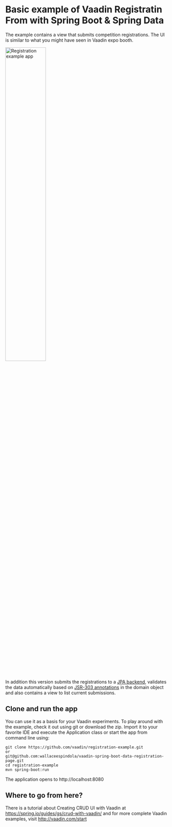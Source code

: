 # Basic example of Vaadin Registratin From with Spring Boot & Spring Data

The example contains a view that submits competition registrations. The UI is similar to what you might have seen in Vaadin expo booth. 

<img src="https://raw.githubusercontent.com/vaadin/registration-example/master/screenshot.png" alt="Registration example app" title="Registration example app" width="50%">

In addition this version submits the registrations to a [JPA backend](https://docs.spring.io/spring-data/jpa/docs/current/reference/html/), validates the data automatically based on [JSR-303 annotations](https://beanvalidation.org/specification/) in the domain object and also contains a view to list current submissions.

## Clone and run the app

You can use it as a basis for your Vaadin experiments. To play around with the example, check it out using git or download the zip. Import it to your favorite IDE and execute the Application class or start the app from command line using: 

    git clone https://github.com/vaadin/registration-example.git
    or
    git@github.com:wallaceespindola/vaadin-spring-boot-data-registration-page.git
    cd registration-example
    mvn spring-boot:run

The application opens to http://localhost:8080

## Where to go from here? 

There is a tutorial about Creating CRUD UI with Vaadin at https://spring.io/guides/gs/crud-with-vaadin/
and for more complete Vaadin examples, visit http://vaadin.com/start 
